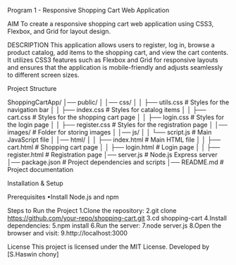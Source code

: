Program 1 - Responsive Shopping Cart Web Application 



AIM
To create a responsive shopping cart web application using CSS3, Flexbox, and Grid for layout design.

DESCRIPTION
This application allows users to register, log in, browse a product catalog, add items to the shopping cart, and view the cart contents. It utilizes CSS3 features such as Flexbox and Grid for responsive layouts and ensures that the application is mobile-friendly and adjusts seamlessly to different screen sizes.

Project Structure

ShoppingCartApp/
│── public/
│ │── css/
│ │ ├── utils.css # Styles for the navigation bar
│ │ ├── index.css # Styles for catalog items
│ │ ├── cart.css # Styles for the shopping cart page
│ │ ├── login.css # Styles for the login page
│ │ ├── register.css # Styles for the registration page
│ │── images/ # Folder for storing images
│ │── js/
│ │ └── script.js # Main JavaScript file
│ │── html/
│ │ ├── index.html # Main HTML file
│ │ ├── cart.html # Shopping cart page
│ │ ├── login.html # Login page
│ │ ├── register.html # Registration page
│── server.js # Node.js Express server
│── package.json # Project dependencies and scripts
│── README.md # Project documentation

Installation & Setup

Prerequisites
•Install Node.js and npm

Steps to Run the Project
1.Clone the repository:
2.git clone https://github.com/your-repo/shopping-cart.git
3.cd shopping-cart
4.Install dependencies:
5.npm install
6.Run the server:
7.node server.js
8.Open the browser and visit:
9.http://localhost:3000

License
This project is licensed under the MIT License.
Developed by [S.Haswin chony]